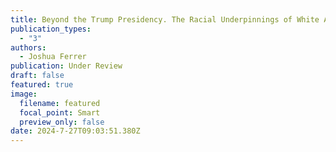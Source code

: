 ```yaml
---
title: Beyond the Trump Presidency. The Racial Underpinnings of White Americans' Anti-Democratic Beliefs.
publication_types:
  - "3"
authors:
  - Joshua Ferrer
publication: Under Review
draft: false
featured: true
image:
  filename: featured
  focal_point: Smart
  preview_only: false
date: 2024-7-27T09:03:51.380Z
---
```

